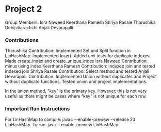 # Project 2
Group Members: 
Isra Naweed 
Keerthana Ramesh
Shriya Rasale
Tharushika Dehipitiarachchi
Anjali Devarapalli

### Contributions
Tharushika Contribution: Implemented Set and Split function in LinHashMap. Implemented Insert. 
Added unit tests for duplicate indexes. Made create_index and create_unique_index
Isra Naweed Contribution: minus using index
Keerthana Ramesh Contribution: indexed join and tested indexed join
Shriya Rasale Contribution: Select method and tested
Anjali Devarapalli Contribution: Implemented Union without duplicates and Project without duplicate functions. Tested union and project implementations. 



In the union method, "key" is the primary key. However, this is not very useful as there might be cases where "key" is not unique for each row.


### Important Run Instructions
For LinHashMap to compile: javac --enable-preview --release 23 LinHashMap.
To run: java --enable-preview LinHashMap


